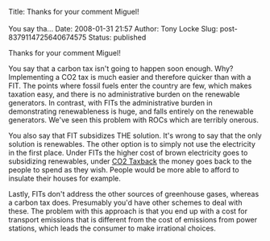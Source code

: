 Title: Thanks for your comment Miguel!<br><br>You say tha...
Date: 2008-01-31 21:57
Author: Tony Locke
Slug: post-8379114725640674575
Status: published

Thanks for your comment Miguel!  
  
You say that a carbon tax isn't going to happen soon enough. Why? Implementing a CO2 tax is much easier and therefore quicker than with a FIT. The points where fossil fuels enter the country are few, which makes taxation easy, and there is no administrative burden on the renewable generators. In contrast, with FITs the administrative burden in demonstrating renewableness is huge, and falls entirely on the renewable generators. We've seen this problem with ROCs which are terribly onerous.  
  
You also say that FIT subsidizes THE solution. It's wrong to say that the only solution is renewables. The other option is to simply not use the electricity in the first place. Under FITs the higher cost of brown electricity goes to subsidizing renewables, under [CO2 Taxback](http://www.tlocke.org.uk/page/1) the money goes back to the people to spend as they wish. People would be more able to afford to insulate their houses for example.  
  
Lastly, FITs don't address the other sources of greenhouse gases, whereas a carbon tax does. Presumably you'd have other schemes to deal with these. The problem with this approach is that you end up with a cost for transport emissions that is different from the cost of emissions from power stations, which leads the consumer to make irrational choices.
